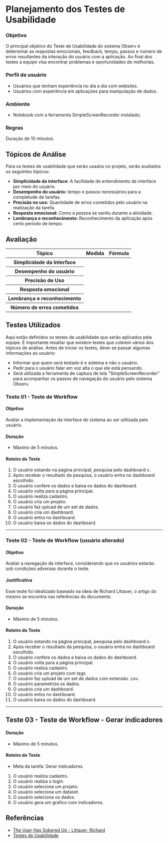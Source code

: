 # Planejamento dos Testes de Usabilidade

### Objetivo
O principal objetivo do Teste de Usabilidade do sistema Observ é determinar as respostas emocionais, feedback, tempo, passos e número de erros resultantes da interação do usuário com a aplicação. Ao final dos testes a equipe visa encontrar problemas e oportunidades de melhorias.

### Perfil de usuário
* Usuários que tenham experiência no dia a dia com websites.
* Usuários com experiência em aplicações para manipulação de dados.

### Ambiente
* Notebook com a ferramenta SimpleScreenRecorder instalado;

### Regras
Duração de 10 minutos.

## Tópicos de Análise
Para os testes de usabilidade que serão usados no projeto, serão avaliados os seguintes tópicos:

<ul>
  <li>
    <b>Simplicidade da interface:</b> A facilidade de entendimento da interface por meio do usuário.
  </li>
  <li>
    <b>Desempenho do usuário:</b> tempo e passos necessários para a completude de tarefas.
  </li>
  <li>
    <b>Precisão no uso:</b> Quantidade de erros cometidos pelo usuário na realização da tarefa.
  </li>
  <li>
    <b>Resposta emocional:</b> Como a pessoa se sentiu durante a atividade.
  </li>
  <li>
    <b>Lembrança e reconhecimento:</b> Reconhecimento da aplicação após certo período de tempo.
  </li>
</ul>

## Avaliação
<table>
  <thead>
    <tr>
      <th>Tópico</th>
      <th>Medida</th>
      <th>Fórmula</th>
    </tr>
  </thead>
  <tbody>
    <tr>
      <th>Simplicidade da Interface</th>
      <td></td>
      <td></td>
    </tr>
    <tr>
      <th>Desempenho do usuário</th>
      <td></td>
      <td></td>
    </tr>
    <tr>
      <th>Precisão de Uso</th>
      <td></td>
      <td></td>
    </tr>
    <tr>
      <th>Resposta emocional</th>
      <td></td>
      <td></td>
    </tr>
    <tr>
      <th>Lembrança e reconhecimento</th>
      <td></td>
      <td></td>
    </tr>
    <tr>
      <th>Número de erros cometidos</th>
      <td></td>
      <td></td>
    </tr>
  </tbody>
</table>

## Testes Utilizados
Aqui estão definidos os testes de usabilidade que serão aplicados pela equipe.
É importante resaltar que existem testes que cobrem vários dos tópicos de análise.
Antes de iniciar os testes, deve-se passar algumas informações ao usuário:
* Informar que quem será testado é o sistema e não o usuário.
* Pedir para o usuário falar em voz alta o que ele está pensando.
* Será utilizada a ferramenta de captura de tela "SimpleScreenRecorder" para acompanhar os passos de navegação do usuário pelo sistema Observ.


### Teste 01 - Teste de Workflow

#### Objetivo
Avaliar a implementação da interface do sistema ao ser utilizada pelo usuário.

#### Duração
* Máximo de 5 minutos.

#### Roteiro do Teste

1. O usuário estando na página principal, pesquisa pelo dashboard x.
2. Após receber o resultado da pesquisa, o usuário entra no dashboard escolhido.
3. O usuário confere os dados e baixa os dados do dashboard.
4. O usuário volta para a página principal.
5. O usuário realiza cadastro.
6. O usuário cria um projeto.
7. O usuário faz upload de um set de dados.
8. O usuário cria um dashboard.
9. O usuário entra no dashboard.
11. O usuário baixa os dados do dashboard.

---

### Teste 02 - Teste de Workflow (usuário alterado)

#### Objetivo
Avaliar a navegação da interface, considerando que os usuários estarão sob condições adversas durante o teste.

#### Justificativa
Esse teste foi idealizado baseado na ideia de Richard Littauer, o artigo do mesmo se encontra nas referências do documento.

#### Duração
* Máximo de 5 minutos.

#### Roteiro do Teste

1. O usuário estando na página principal, pesquisa pelo dashboard x.
2. Após receber o resultado da pesquisa, o usuário entra no dashboard escolhido.
3. O usuário confere os dados e baixa os dados do dashboard.
4. O usuário volta para a página principal.
5. O usuário realiza cadastro.
6. O usuário cria um projeto com tags.
7. O usuário faz upload de um set de dados com extensão .csv.
8. O usuário parametriza os dados.
9. O usuário cria um dashboard.
12. O usuário entra no dashboard.
13. O usuário baixa os dados do dashboard.

---
## Teste 03 - Teste de Workflow - Gerar indicadores  

#### Duração
* Máximo de 5 minutos.

#### Roteiro do Teste

* Meta da tarefa: Gerar indicadores.

1. O usuário realiza cadastro.
2. O usuário realiza o login.
2. O usuário seleciona um projeto.
3. O usuário seleciona um dataset.
4. O usuário seleciona os dados.
6. O usuário gera um gráfico com indicadores.


## Referências

- [The User Has Sobered Up - Littauer, Richard](https://medium.com/@richlitt/the-user-has-sobered-up-df0b411997ea)
- [Testes de Usabilidade](https://www.caelum.com.br/apostila-ux-usabilidade-mobile-web/usabilidade/#o-que--medido)
